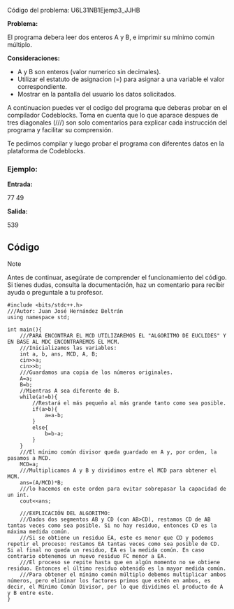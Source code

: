 Código del problema: U6L31NB1Ejemp3_JJHB

**Problema:**

El programa debera leer dos enteros A y B, e imprimir su mínimo común múltiplo.

**Consideraciones:**

- A y B son enteros (valor numerico sin decimales).
- Utilizar el estatuto de asignacion (=) para asignar a una variable el valor correspondiente.
- Mostrar en la pantalla del usuario los datos solicitados.

A continuacion puedes ver el codigo del programa que deberas probar en el compilador Codeblocks. Toma en cuenta que lo que aparace despues de tres diagonales (///) son solo comentarios para explicar cada instrucción del programa y facilitar su comprensión.

Te pedimos compilar y luego probar el programa con diferentes datos en la plataforma de Codeblocks.

### Ejemplo:

**Entrada:**

77 49

**Salida:**

539

## Código

> [!NOTE]  
> Antes de continuar, asegúrate de comprender el funcionamiento del código.  
> Si tienes dudas, consulta la documentación, haz un comentario para recibir ayuda o preguntale a tu profesor.

```
#include <bits/stdc++.h>
///Autor: Juan José Hernández Beltrán
using namespace std;

int main(){
	///PARA ENCONTRAR EL MCD UTILIZAREMOS EL "ALGORITMO DE EUCLIDES" Y EN BASE AL MDC ENCONTRAREMOS EL MCM.
	///Inicializamos las variables:
	int a, b, ans, MCD, A, B;
	cin>>a;
	cin>>b;
	///Guardamos una copia de los números originales.
	A=a;
	B=b;
	//Mientras A sea diferente de B.
	while(a!=b){
		//Restará el más pequeño al más grande tanto como sea posible.
	    if(a>b){
	    	a=a-b;
	    }
	    else{
	    	b=b-a;
	    }
	}
	///El mínimo común divisor queda guardado en A y, por orden, la pasamos a MCD.
	MCD=a;
	///Multiplicamos A y B y dividimos entre el MCD para obtener el MCM.
	ans=(A/MCD)*B;
	///lo hacemos en este orden para evitar sobrepasar la capacidad de un int.
	cout<<ans;

	///EXPLICACIÓN DEL ALGORITMO:
	///Dados dos segmentos AB y CD (con AB>CD), restamos CD de AB tantas veces como sea posible. Si no hay residuo, entonces CD es la máxima medida común.
	///Si se obtiene un residuo EA, este es menor que CD y podemos repetir el proceso: restamos EA tantas veces como sea posible de CD. Si al final no queda un residuo, EA es la medida común. En caso contrario obtenemos un nuevo residuo FC menor a EA.
	///El proceso se repite hasta que en algún momento no se obtiene residuo. Entonces el último residuo obtenido es la mayor medida común.
	///Para obtener el mínimo común múltiplo debemos multiplicar ambos números, pero eliminar los factores primos que estén en ambos, es decir, el Mínimo Común Divisor, por lo que dividimos el producto de A y B entre este.
}
```
